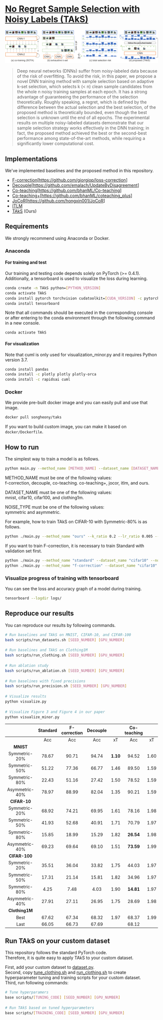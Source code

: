 # [No Regret Sample Selection with Noisy Labels (TAkS)](https://arxiv.org/abs/2003.03179)

![Figure](assets/Fig1.png?raw=true "Figure")

> Deep neural networks (DNNs) suffer from noisy-labeled data because of the risk of overfitting. To avoid the risk, in this paper, we propose a novel DNN training method with sample selection based on adaptive k-set selection, which selects k (< n) clean sample candidates from the whole n noisy training samples at each epoch. It has a strong advantage of guaranteeing the performance of the selection theoretically. Roughly speaking, a regret, which is defined by the difference between the actual selection and the best selection, of the proposed method is theoretically bounded, even though the best selection is unknown until the end of all epochs. The experimental results on multiple noisy-labeled datasets demonstrate that our sample selection strategy works effectively in the DNN training; in fact, the proposed method achieved the best or the second-best performance among state-of-the-art methods, while requiring a significantly lower computational cost.

## Implementations

We've implemented baselines and the proposed method in this repository.

* [F-correction](https://arxiv.org/abs/1609.03683)[<https://github.com/giorgiop/loss-correction>]
* [Decouple](https://arxiv.org/abs/1706.02613)[<https://github.com/emalach/UpdateByDisagreement>]
* [Co-teaching](https://arxiv.org/abs/1804.06872)[<https://github.com/bhanML/Co-teaching>]
* [Co-teaching+](https://arxiv.org/abs/1901.04215)[<https://github.com/bhanML/coteaching_plus>]
* [JoCoR](https://arxiv.org/abs/2003.02752)[<https://github.com/hongxin001/JoCoR>]
* [ITLM](https://arxiv.org/abs/1810.11874)
* [TAkS](https://arxiv.org/abs/2003.03179) (Ours)

## Requirements

We strongly recommend using Anaconda or Docker.

### Anaconda

#### For training and test

Our training and testing code depends solely on PyTorch (>= 0.4.1).  
Additionally, a tensorboard is used to visualize the loss during learning.  

```sh
conda create -n TAkS python=[PYTHON_VERSION]
conda activate TAkS
conda install pytorch torchvision cudatoolkit=[CUDA_VERSION] -c pytorch
conda install tensorboard
```

Note that all commands should be executed in the corresponding console  
or after entering to the conda environment through the following command in a new console.

```sh
conda activate TAkS
```

#### For visualization

Note that cuml is only used for visualization_minor.py and it requires Python version 3.7.

```sh
conda install pandas
conda install -c plotly plotly plotly-orca
conda install -c rapidsai cuml
```

### Docker

We provide pre-built docker image and you can easily pull and use that image.

```sh
docker pull songheony/taks
```

If you want to build custom image, you can make it based on `docker/Dockerfile`.

## How to run

The simplest way to train a model is as follows.

```sh
python main.py --method_name [METHOD_NAME] --dataset_name [DATASET_NAME] --noise_type [NOISE_TYPE] --noise_ratio [NOISE_RATIO]
```

METHOD_NAME must be one of the following values:  
f-correction, decouple, co-teaching. co-teaching+, jocor, itlm, and ours.

DATASET_NAME must be one of the following values:  
mnist, cifar10, cifar100, and clothing1m.

NOISE_TYPE must be one of the following values:  
symmetric and asymmetric.

For example, how to train TAkS on CIFAR-10 with Symmetric-80% is as follows.

```sh
python ./main.py --method_name "ours" --k_ratio 0.2 --lr_ratio 0.005 --dataset_name "cifar10" --noise_type "symmetric" --noise_ratio 0.8
```

If you want to train F-correction, it is necessary to train Standard with validation set first.  

```sh
python ./main.py --method_name "standard" --dataset_name "cifar10" --noise_type "symmetric" --noise_ratio 0.8 --train_ratio 0.8
python ./main.py --method_name "f-correction" --dataset_name "cifar10" --noise_type "symmetric" --noise_ratio 0.8
```

### Visualize progress of training with tensorboard

You can see the loss and accuracy graph of a model during training.

```sh
tensorboard --logdir logs/
```

## Reproduce our results

You can reproduce our results by following commands.  

```sh
# Run baselines and TAkS on MNIST, CIFAR-10, and CIFAR-100
bash scripts/run_datasets.sh [SEED_NUMBER] [GPU_NUMBER]

# Run baselines and TAkS on Clothing1M
bash scripts/run_clothing.sh [SEED_NUMBER] [GPU_NUMBER]

# Run ablation study
bash scripts/run_ablation.sh [SEED_NUMBER] [GPU_NUMBER]

# Run baselines with fixed precisions
bash scripts/run_precision.sh [SEED_NUMBER] [GPU_NUMBER]

# Visualize results
python visualize.py

# Visualize Figure 3 and Figure 4 in our paper
python visualize_minor.py
```

|                 | Standard | F-correction | Decouple |               |          Co-teaching          |           |          Co-teaching+         |           |              JoCoR             |           |          TAkS(Ours)          |               |
|:---------------:|:--------:|:------------:|:--------:|:-------------:|:-----------------------------:|:---------:|:-----------------------------:|:---------:|:------------------------------:|:---------:|:-----------------------------:|:-------------:|
|                 |    Acc   |      Acc     |    Acc   |   xT   |              Acc              | xT |              Acc              | xT |               Acc              | xT |              Acc              |   xT   |
| **MNIST**           |          |              |          |               |                               |           |                               |           |                                |           |                               |               |
|  Symmetric-20% |   78.67  |     90.71    |   94.74  | **1.10** |             94.52             |    1.60   |             97.77             |    1.61   |  **97.88** |    1.47   |  **97.94** |      1.19     |
|  Symmetric-50% |   51.22  |     77.36    |   66.77  |      1.46     |             89.50             |    1.59   |             95.67             |    1.67   |  **95.90** |    1.49   |  **97.17** | **0.97** |
|  Symmetric-80% |   22.43  |     51.16    |   27.42  |      1.50     |             78.52             |    1.59   |             66.13             |    1.73   |  **88.53** |    1.49   |  **92.32** | **0.81** |
| Asymmetric-40% |   78.97  |     88.99    |   82.04  |      1.35     |             90.21             |    1.59   |             92.48             |    1.65   |  **93.91** |    1.50   |  **95.77** | **1.22** |
| **CIFAR-10**        |          |              |          |               |                               |           |                               |           |                                |           |                               |               |
|  Symmetric-20% |   68.92  |     74.21    |   69.95  |      1.61     |             78.16             |    1.98   |             78.68             |    2.00   |  **85.75**  |    1.73   | **83.90** | **0.99** |
|  Symmetric-50% |   41.93  |     52.68    |   40.91  |      1.71     |             70.79             |    1.97   |             56.90             |    1.99   |  **78.92**  |    1.73   | **76.83** | **0.74** |
|  Symmetric-80% |   15.85  |     18.99    |   15.29  |      1.82     | **26.54** |    1.98   |             23.50             |    2.00   |              25.51             |    1.73   |  **40.24** | **0.53** |
| Asymmetric-40% |   69.23  |     69.64    |   69.10  |      1.51     | **73.59** |    1.99   |             68.45             |    2.00   |  **76.13**  |    1.74   |             73.43             | **1.04** |
| **CIFAR-100**       |          |              |          |               |                               |           |                               |           |                                |           |                               |               |
|  Symmetric-20% |   35.51  |     36.04    |   33.82  |      1.75     |             44.03             |    1.97   |             49.24             |    1.99   |  **53.10**  |    1.73   | **50.74** | **0.93** |
|  Symmetric-50% |   17.31  |     21.14    |   15.81  |      1.82     |             34.96             |    1.97   |             40.26             |    2.00   |  **43.28**  |    1.73   | **40.98** | **0.68** |
|  Symmetric-80% |   4.25   |     7.48     |   4.03   |      1.90     | **14.81** |    1.97   |             13.99             |    2.00   |              12.90             |    1.72   |  **16.03** | **0.52** |
| Asymmetric-40% |   27.91  |     27.11    |   26.95  |      1.75     |             28.69             |    1.98   | **34.30** |    2.01   |              32.39             |    1.74   |  **35.23** | **0.98** |
| **Clothing1M**      |          |              |          |               |                               |           |                               |           |                                |           |                               |               |
|       Best      |   67.62  |     67.34    |   68.32  |      1.97     |             68.37             |    1.99   |             68.51             |    1.99   |  **70.30** |    2.00   | **70.28** |      **0.78**     |
|       Last      |   66.05  |     66.73    |   67.69  |               |             68.12             |           |             68.51             |           | **69.79** |           |  **70.28** |               |

## Run TAkS on your custom dataset

This repository follows the standard PyTorch code.  
Therefore, it is quite easy to apply TAkS to your custom dataset.

First, add your custom dataset to [dataset.py](./dataset.py).  
Second, copy [tune_clothing.sh](scripts/tune_clothing.sh) and [run_clothing.sh](scripts/run_clothing.sh) to create hyperparameter tuning and training scripts for your custom dataset.  
Third, run following commands:

```sh
# Tune hyperparamers
base scripts/[TUNING_CODE] [SEED_NUMBER] [GPU_NUMBER]

# Run TAkS based on tuned hyperparameters
base scripts/[TRAINING_CODE] [SEED_NUMBER] [GPU_NUMBER]
```
